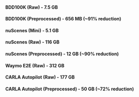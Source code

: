 #### BDD100K (Raw) - 7.5 GB
#### BDD100K (Preprocessed) - 656 MB (~91% reduction)
#### nuScenes (Mini) - 5.1 GB
#### nuScenes (Raw) - 116 GB
#### nuScenes (Preprocessed) - 12 GB (~90% reduction)
#### Waymo E2E (Raw) - 312 GB
#### CARLA Autopilot (Raw) - 177 GB
#### CARLA Autopilot (Preprocessed) - 50 GB (~72% reduction)